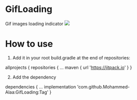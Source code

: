 # GifLoading
Gif images loading indicator
[![](https://jitpack.io/v/Mohammed-Alaa/GifLoading.svg)](https://jitpack.io/#Mohammed-Alaa/GifLoading)

# How to use
1. Add it in your root build.gradle at the end of repositories:

allprojects {
		repositories {
			...
			maven { url 'https://jitpack.io' }
		}
    
2. Add the dependency

dependencies {
          ...
	        implementation 'com.github.Mohammed-Alaa:GifLoading:Tag'
	}    
  
  
  
